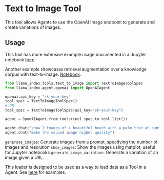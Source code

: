 # Text to Image Tool

This tool allows Agents to use the OpenAI Image endpoint to generate and create variations of images.

## Usage

This tool has more extensive example usage documented in a Jupyter notebook [here](https://github.com/emptycrown/llama-hub/tree/main/llama_hub/tools/notebooks/text_to_image.ipynb)

Another example showcases retrieval augmentation over a knowledge corpus with text-to-image. [Notebook](https://github.com/emptycrown/llama-hub/blob/main/llama_hub/tools/notebooks/text_to_image-pg.ipynb).

```python
from llama_index.tools.text_to_image import TextToImageToolSpec
from llama_index.agent.openai import OpenAIAgent

openai.api_key = "sk-your-key"
tool_spec = TextToImageToolSpec()
# OR
tool_spec = TextToImageToolSpec(api_key="sk-your-key")

agent = OpenAIAgent.from_tools(tool_spec.to_tool_list())

agent.chat("show 2 images of a beautiful beach with a palm tree at sunset")
agent.chat("make the second image higher quality")
```

`generate_images`: Generate images from a prompt, specifying the number of images and resolution
`show_images`: Show the images using matplot, useful for Jupyter notebooks
`generate_image_variation`: Generate a variation of an image given a URL.

This loader is designed to be used as a way to load data as a Tool in a Agent. See [here](https://github.com/emptycrown/llama-hub/tree/main) for examples.
